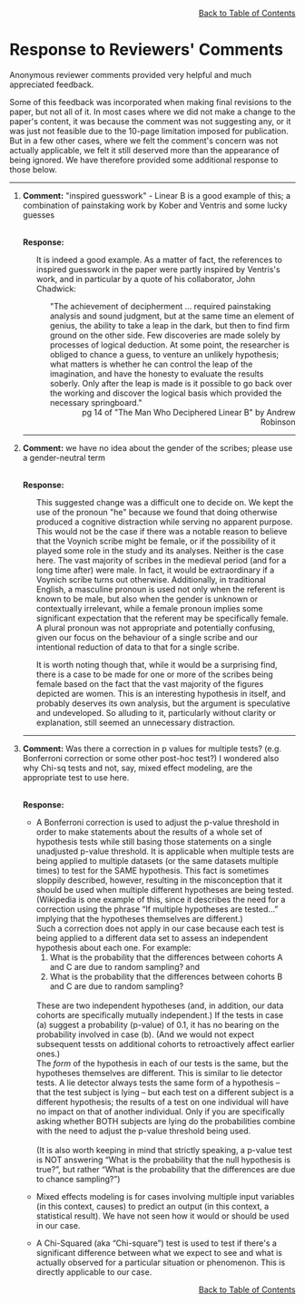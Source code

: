 
<div align="right">

[Back to Table of Contents](README.md#Table-of-Contents)

</div>

# Response to Reviewers' Comments

Anonymous reviewer comments provided very helpful 
and much appreciated feedback.

Some of this feedback was incorporated when making  final 
revisions to the 
paper, but not all of it. In most cases where we did not make 
a change to the paper's
content, it was because the comment was not suggesting any, or 
it was just not feasible due to the 10-page limitation imposed 
for publication. 
But in a few other cases, where we felt the comment's concern 
was not actually applicable, we felt it still deserved more than 
the appearance of 
being ignored. We have therefore provided some additional response to those below.

------

<ol>
<li><b>Comment:</b> "inspired guesswork" - Linear B is a good example of this;
a combination of painstaking work by Kober and Ventris and some lucky guesses<br>
<br>
<p>
<b>Response:</b> 
<br>
<ul>
It is indeed a good example. As a matter of fact, 
the references to inspired guesswork in the paper 
were partly inspired by Ventris's work, and in particular by
a quote of his collaborator, John Chadwick:
<ul>"The achievement of decipherment … required 
painstaking analysis and sound judgment, but at the same 
time an element of genius, the ability to take a leap in the 
dark, but then to find firm ground on the other side. Few 
discoveries are made solely by processes of logical deduction. 
At some point, the researcher is obliged to chance a guess, 
to venture an unlikely hypothesis; what matters is whether he 
can control the leap of the imagination, and have the honesty 
to evaluate the results soberly. Only after the leap is made 
is it possible to go back over the working and discover the 
logical basis which provided the necessary springboard."<br>
 <div align="right">pg 14 of "The Man Who Deciphered Linear B" by Andrew Robinson</div>
</ul>
</ul>

------

<li><b>Comment:</b> we have no idea about the gender of the scribes; 
please use a gender-neutral term
<p>
<br>
<b>Response:</b> 
<br>
<ul>
This suggested change was a difficult one to decide on. We kept the use of the pronoun "he" because we found that doing otherwise produced a cognitive 
distraction while 
serving no apparent purpose.  
This would not be the case if there was a notable reason to believe that the 
Voynich scribe might be female, or if 
the possibility of it played
some role in the study and its analyses.  Neither is the case here.
The vast majority of scribes in the medieval period (and for a long time after) 
were male. In fact, it would be extraordinary if a Voynich scribe turns out otherwise. 
Additionally, in traditional English, a masculine pronoun is used not only
when the referent is known to be male, but also when the gender is unknown or 
contextually irrelevant, while a female pronoun implies some significant expectation that the 
referent may be specifically female.  A plural pronoun was not appropriate and potentially confusing, given our focus on the behaviour of a single scribe
and our intentional reduction of data to that for a single scribe.<br>
<p>
It is worth noting though that, while it would be a surprising find, 
there is a case to be made for one or more of the scribes being female based
on the fact that the vast majority of the figures depicted are women.
This is an interesting hypothesis in itself, and probably deserves its own analysis, 
but the argument is speculative and undeveloped. So alluding to it, particularly without clarity or explanation,
still seemed an unnecessary distraction.

</ul>

------

<li><b>Comment:</b> Was there a correction in p values for multiple tests? 
(e.g. Bonferroni correction or some other post-hoc test?) I wondered 
also why Chi-sq tests and not, say, mixed effect modeling, are the 
appropriate test to use here.
<p>
<br>
<b>Response:</b> 
<p>
<ul><li>A Bonferroni correction is used to adjust the p-value threshold in order 
to make statements about the results of a whole set of hypothesis 
tests while still basing those statements on a single unadjusted 
p-value threshold. It is applicable when multiple tests are being 
applied to multiple datasets (or the same datasets multiple times) 
to test for  the SAME hypothesis. This fact is sometimes sloppily 
described, however, resulting in the misconception that it should be 
used when multiple different hypotheses are being tested. 
(Wikipedia is one example of this, since it describes the need 
for a correction using the 
phrase “If multiple hypotheses are tested…” implying that the hypotheses 
themselves are different.) 
<br>
Such a correction does not apply in our case because each test is 
being applied to a different data set to assess an independent 
hypothesis about each one. For example:
<ol>
<li>What is the probability that the differences between cohorts A and C are due to random sampling?  
and 
<li>What is the probability that the differences between cohorts B and C are due to random sampling?
</ol><br>
These are two independent hypotheses (and, in addition, our 
data cohorts are specifically mutually 
independent.) If the tests in case (a) suggest a 
probability (p-value) of 0.1, 
it has no bearing 
on the probability involved in case (b). 
(And we would not expect subsequent tessts on additional cohorts
to retroactively affect earlier ones.)
<br>
The <em>form</em> of the hypothesis in each of our tests is the same, but 
the hypotheses themselves are different. This is similar to lie detector
tests.
A lie detector always tests the same 
form of a hypothesis – that the test subject is lying – 
but each test on a different subject
is a different hypothesis; the results of a 
test on one individual will have no impact on that of another individual.  
Only if you are specifically asking whether BOTH subjects are lying do the 
probabilities combine with the need to adjust the p-value threshold being used.
<br><br>
(It is also worth keeping in mind that strictly speaking, 
a p-value test is NOT answering “What is the probability that 
the null hypothesis is true?”, but rather “What is the probability 
that the differences are due to chance sampling?”)
<p>

<li>Mixed effects modeling is for cases involving 
multiple  input variables (in this context, causes) to predict an 
output (in this context, a statistical result). We have not seen how it 
would or should be used in our case.
<p>

<li>A Chi-Squared (aka “Chi-square”) test is used to test if there's a 
significant difference between what we expect to see and what is actually observed for a particular situation or phenomenon. This is directly applicable to our case.





<div align="right">

[Back to Table of Contents](README.md#Table-of-Contents)

</div>